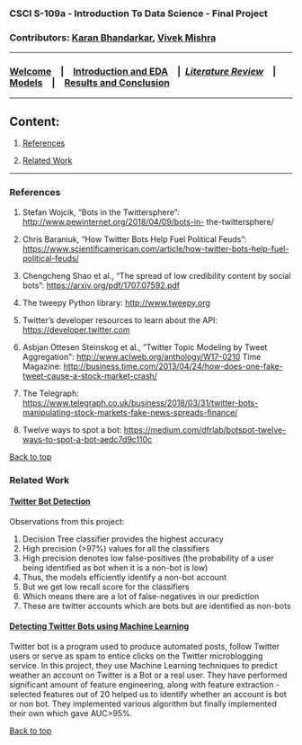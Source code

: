 ### CSCI S-109a - Introduction To Data Science - Final Project
### Contributors: [Karan Bhandarkar](mailto:karanbhandarkar@gmail.com), [Vivek Mishra](mailto:iblpvivek@icloud.com)
<HR>
  
### [Welcome](README.md)&emsp;|&emsp;[Introduction and EDA](intro-and-eda.md)&emsp;|&ensp;[**_Literature Review_**](lit-review.md)&emsp;|&emsp;[Models](models.md)&emsp;|&emsp;[Results and Conclusion](results-and-concl.md)
<HR>


## Content:
1. [References](#references)

1. [Related Work](#related-work)

<HR>
  
### References

1. Stefan Wojcik, “Bots in the Twittersphere”: http://www.pewinternet.org/2018/04/09/bots-in- the-twittersphere/ 

2. Chris Baraniuk, “How Twitter Bots Help Fuel Political Feuds”: https://www.scientificamerican.com/article/how-twitter-bots-help-fuel-political-feuds/ 

3. Chengcheng Shao et al., “The spread of low credibility content by social bots”: https://arxiv.org/pdf/1707.07592.pdf

4. The tweepy Python library: http://www.tweepy.org

5. Twitter’s developer resources to learn about the API: https://developer.twitter.com 

6. Asbjan Ottesen Steinskog et al., ”Twitter Topic Modeling by Tweet Aggregation": http://www.aclweb.org/anthology/W17-0210 
Time Magazine: http://business.time.com/2013/04/24/how-does-one-fake-tweet-cause-a-stock-market-crash/

7. The Telegraph: https://www.telegraph.co.uk/business/2018/03/31/twitter-bots-manipulating-stock-markets-fake-news-spreads-finance/

8. Twelve ways to spot a bot: https://medium.com/dfrlab/botspot-twelve-ways-to-spot-a-bot-aedc7d9c110c

[Back to top](#content)

### Related Work

#### [Twitter Bot Detection](https://github.com/RohanBhirangi/Twitter-Bot-Detection)

Observations from this project:<BR>
1. Decision Tree classifier provides the highest accuracy<BR>
2. High precision (>97%) values for all the classifiers<BR>
3. High precision denotes low false-positives (the probability of a user being identified as bot when it is a non-bot is low)<BR>
4. Thus, the models efficiently identify a non-bot account<BR>
5. But we get low recall score for the classifiers<BR>
6. Which means there are a lot of false-negatives in our prediction<BR>
7. These are twitter accounts which are bots but are identified as non-bots<BR>

#### [Detecting Twitter Bots using Machine Learning](https://github.com/jubins/MachineLearning-Detecting-Twitter-Bots)

Twitter bot is a program used to produce automated posts, follow Twitter users or serve as spam to entice clicks on the Twitter microblogging service. In this project, they use Machine Learning techniques to predict weather an account on Twitter is a Bot or a real user. They have performed significant amount of feature engineering, along with feature extraction - selected features out of 20 helped us to identify whether an account is bot or non bot. They implemented various algorithm but finally implemented their own which gave AUC>95%.

[Back to top](#content)
